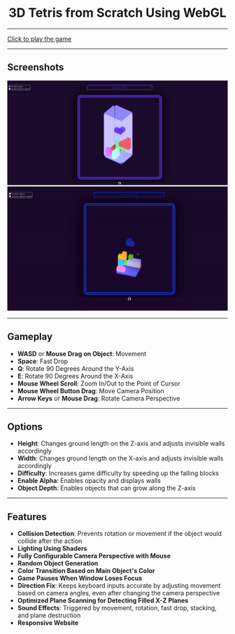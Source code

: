 <p align="center">
  <h1 align="center">3D Tetris from Scratch Using WebGL</h1>
</p>

---

[Click to play the game ](https://github.com/unchanted/3dtetris)

---

## Screenshots

<p align="center">
  <img src="./ss/gameAlpha.jpg" alt="Game Screenshot">
  <img src="./ss/camera.gif" alt="Camera Movement">
</p>

---

## Gameplay

- **WASD** or **Mouse Drag on Object**: Movement
- **Space**: Fast Drop
- **Q**: Rotate 90 Degrees Around the Y-Axis
- **E**: Rotate 90 Degrees Around the X-Axis
- **Mouse Wheel Scroll**: Zoom In/Out to the Point of Cursor
- **Mouse Wheel Button Drag**: Move Camera Position
- **Arrow Keys** or **Mouse Drag**: Rotate Camera Perspective

---

## Options

- **Height**: Changes ground length on the Z-axis and adjusts invisible walls accordingly
- **Width**: Changes ground length on the X-axis and adjusts invisible walls accordingly
- **Difficulty**: Increases game difficulty by speeding up the falling blocks
- **Enable Alpha**: Enables opacity and displays walls
- **Object Depth**: Enables objects that can grow along the Z-axis

---

## Features

- **Collision Detection**: Prevents rotation or movement if the object would collide after the action
- **Lighting Using Shaders**
- **Fully Configurable Camera Perspective with Mouse**
- **Random Object Generation**
- **Color Transition Based on Main Object's Color**
- **Game Pauses When Window Loses Focus**
- **Direction Fix**: Keeps keyboard inputs accurate by adjusting movement based on camera angles, even after changing the camera perspective
- **Optimized Plane Scanning for Detecting Filled X-Z Planes**
- **Sound Effects**: Triggered by movement, rotation, fast drop, stacking, and plane destruction
- **Responsive Website**
